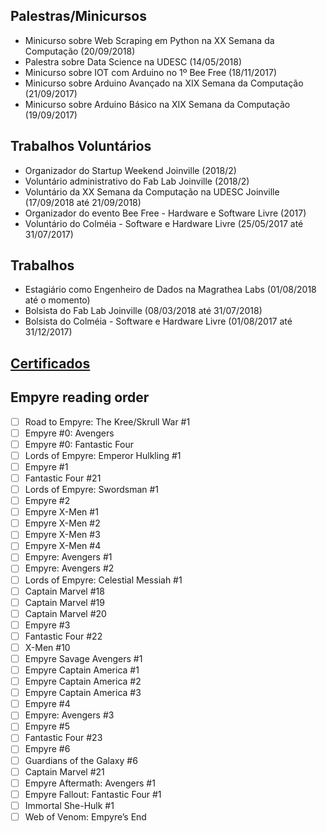 ## Palestras/Minicursos

* Minicurso sobre Web Scraping em Python na XX Semana da Computação (20/09/2018)
* Palestra sobre Data Science na UDESC (14/05/2018)
* Minicurso sobre IOT com Arduino no 1º Bee Free (18/11/2017)
* Minicurso sobre Arduino Avançado na XIX Semana da Computação (21/09/2017)
* Minicurso sobre Arduino Básico na XIX Semana da Computação (19/09/2017)

## Trabalhos Voluntários

* Organizador do Startup Weekend Joinville (2018/2)
* Voluntário administrativo do Fab Lab Joinville (2018/2)
* Voluntário da XX Semana da Computação na UDESC Joinville (17/09/2018 até 21/09/2018)
* Organizador do evento Bee Free - Hardware e Software Livre (2017) 
* Voluntário do Colméia - Software e Hardware Livre (25/05/2017 até 31/07/2017)

## Trabalhos

* Estagiário como Engenheiro de Dados na Magrathea Labs (01/08/2018 até o momento)
* Bolsista do Fab Lab Joinville (08/03/2018 até 31/07/2018)
* Bolsista do Colméia - Software e Hardware Livre (01/08/2017 até 31/12/2017)

## [Certificados](https://github.com/murilooon/UDESC/tree/master/Certificados)

## Empyre reading order

- [ ] Road to Empyre: The Kree/Skrull War #1
- [ ] Empyre #0: Avengers
- [ ] Empyre #0: Fantastic Four
- [ ] Lords of Empyre: Emperor Hulkling #1
- [ ] Empyre #1
- [ ] Fantastic Four #21
- [ ] Lords of Empyre: Swordsman #1
- [ ] Empyre #2
- [ ] Empyre X-Men #1
- [ ] Empyre X-Men #2
- [ ] Empyre X-Men #3
- [ ] Empyre X-Men #4
- [ ] Empyre: Avengers #1
- [ ] Empyre: Avengers #2
- [ ] Lords of Empyre: Celestial Messiah #1
- [ ] Captain Marvel #18
- [ ] Captain Marvel #19
- [ ] Captain Marvel #20
- [ ] Empyre #3
- [ ] Fantastic Four #22
- [ ] X-Men #10
- [ ] Empyre Savage Avengers #1
- [ ] Empyre Captain America #1
- [ ] Empyre Captain America #2
- [ ] Empyre Captain America #3
- [ ] Empyre #4
- [ ] Empyre: Avengers #3
- [ ] Empyre #5
- [ ] Fantastic Four #23
- [ ] Empyre #6
- [ ] Guardians of the Galaxy #6
- [ ] Captain Marvel #21
- [ ] Empyre Aftermath: Avengers #1
- [ ] Empyre Fallout: Fantastic Four #1
- [ ] Immortal She-Hulk #1
- [ ] Web of Venom: Empyre’s End
